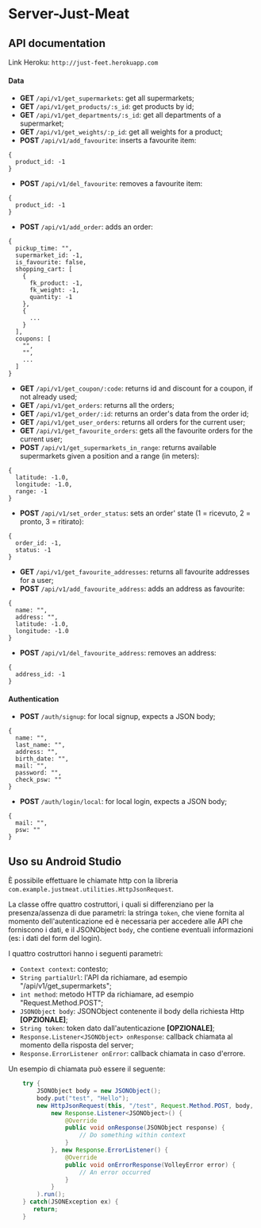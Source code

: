 # Server-Just-Meat

## API documentation

Link Heroku: `http://just-feet.herokuapp.com`

#### Data 
- **GET** `/api/v1/get_supermarkets`: get all supermarkets;
- **GET** `/api/v1/get_products/:s_id`: get products by id;
- **GET** `/api/v1/get_departments/:s_id`: get all departments of a supermarket;
- **GET** `/api/v1/get_weights/:p_id`: get all weights for a product;
- **POST** `/api/v1/add_favourite`: inserts a favourite item:
```
{
  product_id: -1
}
```
- **POST** `/api/v1/del_favourite`: removes a favourite item:
```
{
  product_id: -1
}
```
- **POST** `/api/v1/add_order`: adds an order:
```
{
  pickup_time: "",
  supermarket_id: -1,
  is_favourite: false,
  shopping_cart: [
    {
      fk_product: -1,
      fk_weight: -1,
      quantity: -1
    },
    {
      ...
    }
  ],
  coupons: [
    "",
    "",
    ...
  ]
}
```
- **GET** `/api/v1/get_coupon/:code`: returns id and discount for a coupon, if not already used;
- **GET** `/api/v1/get_orders`: returns all the orders;
- **GET** `/api/v1/get_order/:id`: returns an order's data from the order id;
- **GET** `/api/v1/get_user_orders`: returns all orders for the current user;
- **GET** `/api/v1/get_favourite_orders`: gets all the favourite orders for the current user;
- **POST** `/api/v1/get_supermarkets_in_range`: returns available supermarkets given a position and a range (in meters):
```
{
  latitude: -1.0,
  longitude: -1.0,
  range: -1
}
```
- **POST** `/api/v1/set_order_status`: sets an order' state (1 = ricevuto, 2 = pronto, 3 = ritirato):
```
{
  order_id: -1,
  status: -1
}
```
- **GET** `/api/v1/get_favourite_addresses`: returns all favourite addresses for a user;
- **POST** `/api/v1/add_favourite_address`: adds an address as favourite:
```
{
  name: "",
  address: "",
  latitude: -1.0,
  longitude: -1.0
}
```
- **POST** `/api/v1/del_favourite_address`: removes an address:
```
{
  address_id: -1
}
```

#### Authentication
- **POST** `/auth/signup`: for local signup, expects a JSON body;

```
{
  name: "",
  last_name: "",
  address: "",
  birth_date: "",
  mail: "",
  password: "",
  check_psw: ""
}
```

- **POST** `/auth/login/local`: for local login, expects a JSON body;
```
{
  mail: "",
  psw: ""
}
```

## Uso su Android Studio

È possibile effettuare le chiamate http con la libreria `com.example.justmeat.utilities.HttpJsonRequest`.

La classe offre quattro costruttori, i quali si differenziano per la presenza/assenza di due parametri: la stringa `token`, che viene fornita al momento dell'autenticazione ed è necessaria per accedere alle API che forniscono i dati, e il JSONObject `body`, che contiene eventuali informazioni (es: i dati del form del login).

I quattro costruttori hanno i seguenti parametri:
- `Context context`: contesto;
- `String partialUrl`: l'API da richiamare, ad esempio "/api/v1/get_supermarkets";
- `int method`: metodo HTTP da richiamare, ad esempio "Request.Method.POST";
- `JSONObject body`: JSONObject contenente il body della richiesta Http **[OPZIONALE]**;
- `String token`: token dato dall'autenticazione **[OPZIONALE]**;
- `Response.Listener<JSONObject> onResponse`: callback chiamata al momento della risposta del server;
- `Response.ErrorListener onError`: callback chiamata in caso d'errore.

Un esempio di chiamata può essere il seguente:

```Java
    try {
        JSONObject body = new JSONObject();
        body.put("test", "Hello");
        new HttpJsonRequest(this, "/test", Request.Method.POST, body,
            new Response.Listener<JSONObject>() {
                @Override
                public void onResponse(JSONObject response) {
                    // Do something within context
                }
            }, new Response.ErrorListener() {
                @Override
                public void onErrorResponse(VolleyError error) {
                    // An error occurred
                }
            }
        ).run();
    } catch(JSONException ex) {
       return;
    }
```